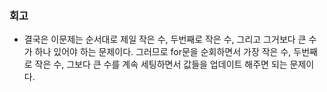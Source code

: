 ### 회고
- 결국은 이문제는 순서대로 제일 작은 수, 두번째로 작은 수, 그리고 그거보다 큰 수가 하나 있어야 하는 문제이다. 그러므로 for문을 순회하면서 가장 작은 수, 두번째로 작은 수, 그보다 큰 수를 계속 세팅하면서 값들을 업데이트 해주면 되는 문제이다.